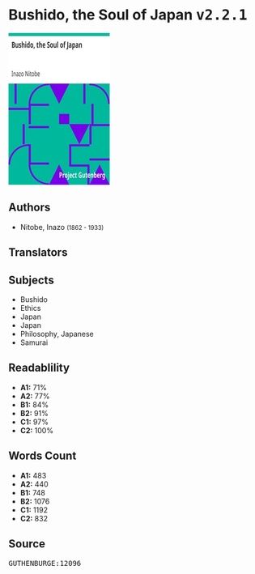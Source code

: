 # Bushido, the Soul of Japan <kbd>v2.2.1</kbd>

![](./cover.medium.jpg "")

## Authors


 - Nitobe, Inazo <small>(1862 - 1933)</small>

## Translators



## Subjects


 - Bushido
 - Ethics
 - Japan
 - Japan
 - Philosophy, Japanese
 - Samurai

## Readablility


 - **A1:** 71%
 - **A2:** 77%
 - **B1:** 84%
 - **B2:** 91%
 - **C1:** 97%
 - **C2:** 100%

## Words Count


 - **A1:** 483
 - **A2:** 440
 - **B1:** 748
 - **B2:** 1076
 - **C1:** 1192
 - **C2:** 832

## Source


<kbd>GUTHENBURGE:12096</kbd>
